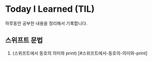 # Today I Learned (TIL)

하루동안 공부한 내용을 정리해서 기록합니다.


## 스위프트 문법
1. (스위프트에서 동호의 의미와 print) [#스위프트에서-동호의-의미와-print]
